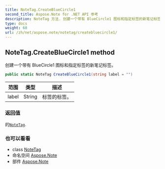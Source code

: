 ```yaml
---
title: NoteTag.CreateBlueCircle1
second_title: Aspose.Note for .NET API 参考
description: NoteTag 方法. 创建一个带有 BlueCircle1 图标和指定标签的新笔记标签
type: docs
weight: 60
url: /zh/net/aspose.note/notetag/createbluecircle1/
---
```

## NoteTag.CreateBlueCircle1 method

创建一个带有 BlueCircle1 图标和指定标签的新笔记标签。

```csharp
public static NoteTag CreateBlueCircle1(string label = "")
```

| 范围 | 类型 | 描述 |
| --- | --- | --- |
| label | String | 标签的标签。 |

### 返回值

的[`NoteTag`](../).

### 也可以看看

* class [NoteTag](../)
* 命名空间 [Aspose.Note](../../notetag/)
* 部件 [Aspose.Note](../../../)


